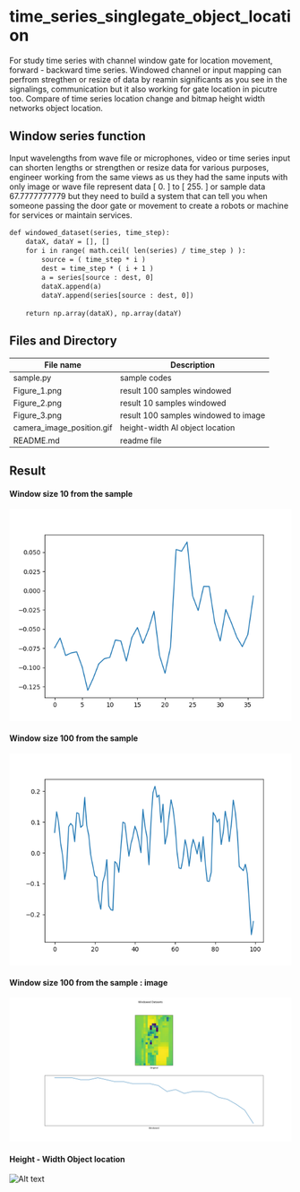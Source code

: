 # time_series_singlegate_object_location
For study time series with channel window gate for location movement, forward - backward time series. Windowed channel or input mapping can perfrom stregthen or resize of data by reamin significants as you see in the signalings, communication but it also working for gate location in picutre too. Compare of time series location change and bitmap height width networks object location.

## Window series function ##

Input wavelengths from wave file or microphones, video or time series input can shorten lengths or strengthen or resize data for various purposes, engineer working from the same views as us they had the same inputs with only image or wave file represent data [ 0. ] to [ 255. ] or sample data 67.7777777779 but they need to build a system that can tell you when someone passing the door gate or movement to create a robots or machine for services or maintain services.

```
def windowed_dataset(series, time_step):
    dataX, dataY = [], []
    for i in range( math.ceil( len(series) / time_step ) ):
        source = ( time_step * i )
        dest = time_step * ( i + 1 )
        a = series[source : dest, 0]
        dataX.append(a)
        dataY.append(series[source : dest, 0])
	
    return np.array(dataX), np.array(dataY)
```

## Files and Directory ##

| File name | Description  |
--- | --- |
| sample.py | sample codes |
| Figure_1.png | result 100 samples windowed |
| Figure_2.png | result 10 samples windowed |
| Figure_3.png | result 100 samples windowed to image |
| camera_image_position.gif | height-width AI object location |
| README.md | readme file |

## Result ##

#### Window size 10 from the sample ####

![Alt text](https://github.com/jkaewprateep/time_series_singlegate_object_location/blob/main/Figure_1.png "Title")

#### Window size 100 from the sample ####

![Alt text](https://github.com/jkaewprateep/time_series_singlegate_object_location/blob/main/Figure_2.png "Title")

#### Window size 100 from the sample : image ####

![Alt text](https://github.com/jkaewprateep/time_series_singlegate_object_location/blob/main/Figure_3.png "Title")

#### Height - Width Object location ####

![Alt text](https://github.com/jkaewprateep/time_series_singlegate_object_location/blob/main/camera_image_position.gif "Title")


